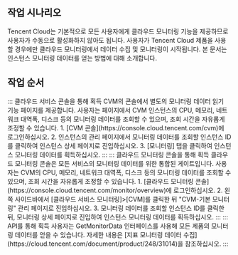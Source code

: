 ## 작업 시나리오

Tencent Cloud는 기본적으로 모든 사용자에게 클라우드 모니터링 기능을 제공하므로 사용자가 수동으로 활성화하지 않아도 됩니다. 사용자가 Tencent Cloud 제품을 사용할 경우에만 클라우드 모니터링에서 데이터 수집 및 모니터링이 시작됩니다. 본 문서는 인스턴스 모니터링 데이터를 얻는 방법에 대해 소개합니다.

## 작업 순서
<dx-tabs>
::: 클라우드 서비스 콘솔을 통해 획득
<dx-alert infotype="explain" title="">
CVM의 콘솔에서 별도의 모니터링 데이터 읽기 기능 페이지를 제공합니다. 사용자는 페이지에서 CVM 인스턴스의 CPU, 메모리, 네트워크 대역폭, 디스크 등의 모니터링 데이터를 조회할 수 있으며, 조회 시간을 자유롭게 조정할 수 있습니다.
</dx-alert>
1. [CVM 콘솔](https://console.cloud.tencent.com/cvm)에 로그인하십시오.
2. 인스턴스의 관리 페이지에서 모니터링 데이터를 조회할 인스턴스 ID를 클릭하여 인스턴스 상세 페이지로 진입하십시오.
3. [모니터링] 탭을 클릭하여 인스턴스 모니터링 데이터를 획득하십시오.
:::
::: 클라우드 모니터링 콘솔을 통해 획득
<dx-alert infotype="explain" title="">
클라우드 모니터링 콘솔은 모든 서비스의 모니터링 데이터를 위한 통합된 게이트입니다. 사용자는 CVM의 CPU, 메모리, 네트워크 대역폭, 디스크 등의 모니터링 데이터를 조회할 수 있으며, 조회 시간을 자유롭게 조정할 수 있습니다.
</dx-alert>
1. [클라우드 모니터링 콘솔](https://console.cloud.tencent.com/monitor/overview)에 로그인하십시오.
2. 왼쪽 사이드바에서 [클라우드 서비스 모니터링]>[CVM]를 클릭한 뒤 "CVM-기본 모니터링" 관리 페이지로 진입하십시오.
3. 모니터링 데이터를 조회할 인스턴스 ID를 클릭한 뒤, 모니터링 상세 페이지로 진입하여 인스턴스 모니터링 데이터를 획득하십시오.
:::
::: API를 통해 획득
사용자는 GetMonitorData 인터페이스를 사용해 모든 제품의 모니터링 데이터를 얻을 수 있습니다. 자세한 내용은 [지표 모니터링 데이터 수집](https://cloud.tencent.com/document/product/248/31014)을 참조하십시오.
:::
</dx-tabs>


